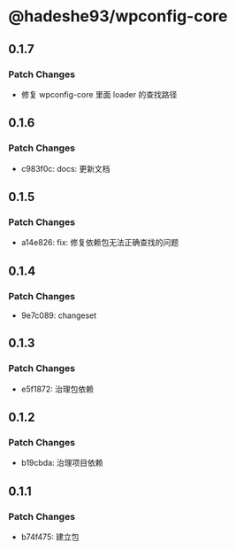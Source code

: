 # @hadeshe93/wpconfig-core

## 0.1.7

### Patch Changes

- 修复 wpconfig-core 里面 loader 的查找路径

## 0.1.6

### Patch Changes

- c983f0c: docs: 更新文档

## 0.1.5

### Patch Changes

- a14e826: fix: 修复依赖包无法正确查找的问题

## 0.1.4

### Patch Changes

- 9e7c089: changeset

## 0.1.3

### Patch Changes

- e5f1872: 治理包依赖

## 0.1.2

### Patch Changes

- b19cbda: 治理项目依赖

## 0.1.1

### Patch Changes

- b74f475: 建立包
